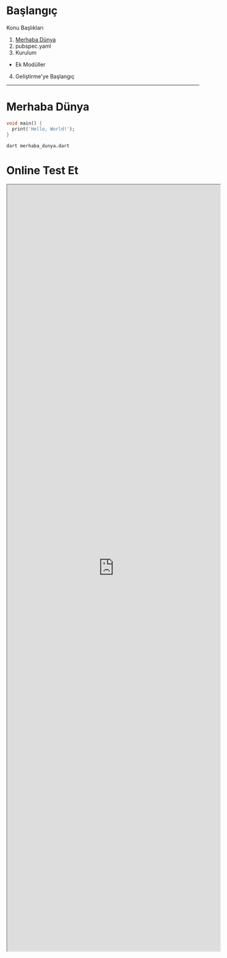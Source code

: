# Başlangıç
Konu Başlıkları
1. [Merhaba Dünya](#merhaba-dünya)
2. pubspec.yaml
3. Kurulum
- Ek Modüller
4. Geliştirme'ye Başlangıç

----
# Merhaba Dünya

```dart
void main() {
  print('Hello, World!');
}
```
```sh
dart merhaba_dunya.dart
```
# Online Test Et
<iframe style="position: absolute; height: 50%; width:58%" src="https://dartpad.dev/embed-inline.html?id=2fadb7133b4c3fb97e827b00741a927a&split=80&theme=dark"></iframe>


